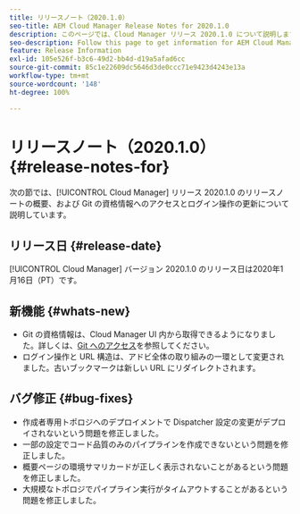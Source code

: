 ```yaml
---
title: リリースノート（2020.1.0）
seo-title: AEM Cloud Manager Release Notes for 2020.1.0
description: このページでは、Cloud Manager リリース 2020.1.0 について説明します。
seo-description: Follow this page to get information for AEM Cloud Manager Release 2020.1.0
feature: Release Information
exl-id: 105e526f-b3c6-49d2-bb4d-d19a5afad6cc
source-git-commit: 85c1e22609dc5646d3de0ccc71e9423d4243e13a
workflow-type: tm+mt
source-wordcount: '148'
ht-degree: 100%

---
```


# リリースノート（2020.1.0） {#release-notes-for}

次の節では、[!UICONTROL Cloud Manager] リリース 2020.1.0 のリリースノートの概要、および Git の資格情報へのアクセスとログイン操作の更新について説明しています。

## リリース日 {#release-date}

[!UICONTROL Cloud Manager] バージョン 2020.1.0 のリリース日は2020年1月16日（PT）です。

## 新機能 {#whats-new}

* Git の資格情報は、Cloud Manager UI 内から取得できるようになりました。詳しくは、[Git へのアクセス](/help/managing-code/managing-repositories.md)を参照してください。
* ログイン操作と URL 構造は、アドビ全体の取り組みの一環として変更されました。古いブックマークは新しい URL にリダイレクトされます。


## バグ修正 {#bug-fixes}

* 作成者専用トポロジへのデプロイメントで Dispatcher 設定の変更がデプロイされないという問題を修正しました。
* 一部の設定でコード品質のみのパイプラインを作成できないという問題を修正しました。
* 概要ページの環境サマリカードが正しく表示されないことがあるという問題を修正しました。
* 大規模なトポロジでパイプライン実行がタイムアウトすることがあるという問題を修正しました。
